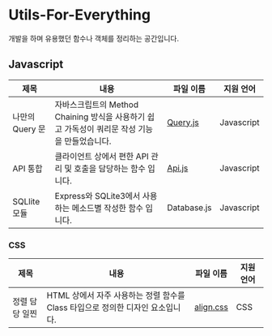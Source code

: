 # Utils-For-Everything

개발을 하며 유용했던 함수나 객체를 정리하는 공간입니다.

## Javascript

| 제목            | 내용                                                                                          | 파일 이름                                                                                       | 지원 언어  |
| --------------- | --------------------------------------------------------------------------------------------- | ----------------------------------------------------------------------------------------------- | ---------- |
| 나만의 Query 문 | 자바스크립트의 Method Chaining 방식을 사용하기 쉽고 가독성이 쿼리문 작성 기능을 만들었습니다. | [Query.js](https://github.com/Pure-Sprinter/Utils-For-Everything/blob/main/javascript/Query.js) | Javascript |
| API 통합        | 클라이언트 상에서 편한 API 관리 및 호출을 담당하는 함수 입니다.                               | [Api.js](https://github.com/Pure-Sprinter/Utils-For-Everything/blob/main/javascript/Api.js)     | Javascript |
| SQLlite 모듈    | Express와 SQLite3에서 사용하는 메소드별 작성한 함수 입니다.                                   | Database.js                                                                                     | Javascript |

### CSS

| 제목           | 내용                                                                           | 파일 이름                                                                                  | 지원 언어 |
| -------------- | ------------------------------------------------------------------------------ | ------------------------------------------------------------------------------------------ | --------- |
| 정렬 담당 일찐 | HTML 상에서 자주 사용하는 정렬 함수를 Class 타입으로 정의한 디자인 요소입니다. | [align.css](https://github.com/Pure-Sprinter/Utils-For-Everything/blob/main/css/align.css) | CSS       |
